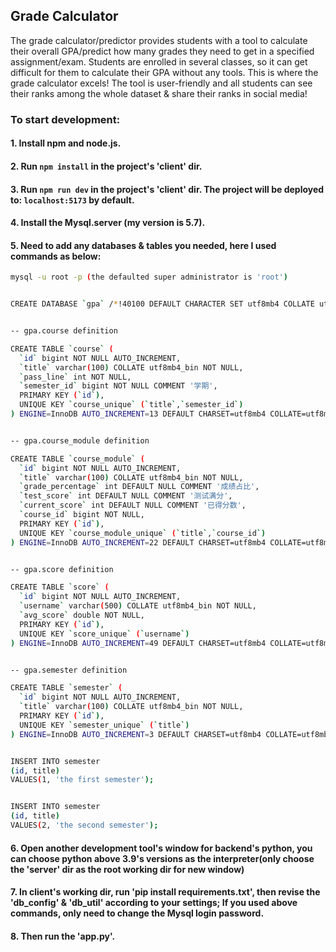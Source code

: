 ## Grade Calculator
The grade calculator/predictor provides students with a tool to calculate their overall GPA/predict how many grades they need to get in a specified assignment/exam. Students are enrolled in several classes, so it can get difficult for them to calculate their GPA without any tools. This is where the grade calculator excels! The tool is user-friendly and all students can see their ranks among the whole dataset & share their ranks in social media!


### To start development:
#### 1. Install npm and node.js.
#### 2. Run `npm install` in the project's 'client' dir.
#### 3. Run `npm run dev` in the project's 'client' dir. The project will be deployed to: `localhost:5173` by default.
#### 4. Install the Mysql.server (my version is 5.7).
#### 5. Need to add any databases & tables you needed, here I used commands as below:
```bash
mysql -u root -p (the defaulted super administrator is 'root')


CREATE DATABASE `gpa` /*!40100 DEFAULT CHARACTER SET utf8mb4 COLLATE utf8mb4_bin */ /*!80016 DEFAULT ENCRYPTION='N' */;


-- gpa.course definition

CREATE TABLE `course` (
  `id` bigint NOT NULL AUTO_INCREMENT,
  `title` varchar(100) COLLATE utf8mb4_bin NOT NULL,
  `pass_line` int NOT NULL,
  `semester_id` bigint NOT NULL COMMENT '学期',
  PRIMARY KEY (`id`),
  UNIQUE KEY `course_unique` (`title`,`semester_id`)
) ENGINE=InnoDB AUTO_INCREMENT=13 DEFAULT CHARSET=utf8mb4 COLLATE=utf8mb4_bin;


-- gpa.course_module definition

CREATE TABLE `course_module` (
  `id` bigint NOT NULL AUTO_INCREMENT,
  `title` varchar(100) COLLATE utf8mb4_bin NOT NULL,
  `grade_percentage` int DEFAULT NULL COMMENT '成绩占比',
  `test_score` int DEFAULT NULL COMMENT '测试满分',
  `current_score` int DEFAULT NULL COMMENT '已得分数',
  `course_id` bigint NOT NULL,
  PRIMARY KEY (`id`),
  UNIQUE KEY `course_module_unique` (`title`,`course_id`)
) ENGINE=InnoDB AUTO_INCREMENT=22 DEFAULT CHARSET=utf8mb4 COLLATE=utf8mb4_bin;


-- gpa.score definition

CREATE TABLE `score` (
  `id` bigint NOT NULL AUTO_INCREMENT,
  `username` varchar(500) COLLATE utf8mb4_bin NOT NULL,
  `avg_score` double NOT NULL,
  PRIMARY KEY (`id`),
  UNIQUE KEY `score_unique` (`username`)
) ENGINE=InnoDB AUTO_INCREMENT=49 DEFAULT CHARSET=utf8mb4 COLLATE=utf8mb4_bin;


-- gpa.semester definition

CREATE TABLE `semester` (
  `id` bigint NOT NULL AUTO_INCREMENT,
  `title` varchar(100) COLLATE utf8mb4_bin NOT NULL,
  PRIMARY KEY (`id`),
  UNIQUE KEY `semester_unique` (`title`)
) ENGINE=InnoDB AUTO_INCREMENT=3 DEFAULT CHARSET=utf8mb4 COLLATE=utf8mb4_bin;


INSERT INTO semester
(id, title)
VALUES(1, 'the first semester');


INSERT INTO semester
(id, title)
VALUES(2, 'the second semester');
```
#### 6. Open another development tool's window for backend's python, you can choose python above 3.9's versions as the interpreter(only choose the 'server' dir as the root working dir for new window)
#### 7. In client's working dir, run 'pip install requirements.txt', then revise the 'db_config' & 'db_util' according to your settings; If you used above commands, only need to change the Mysql login password.
#### 8. Then run the 'app.py'.